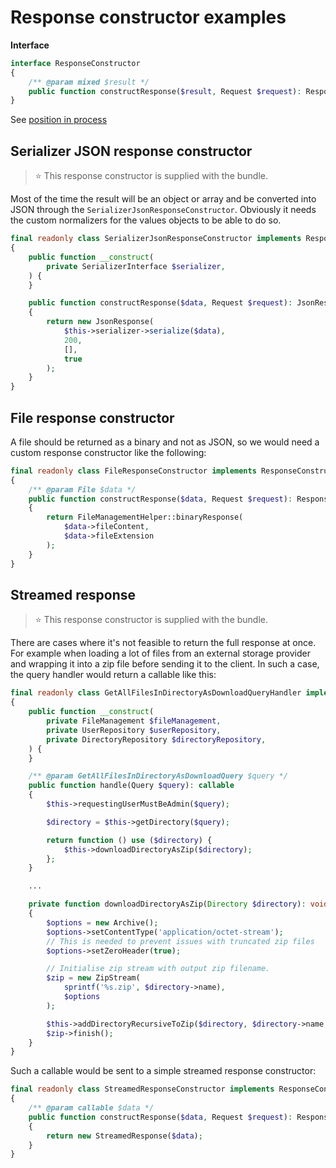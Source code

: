 # Response constructor examples

**Interface**

```php
interface ResponseConstructor
{
    /** @param mixed $result */
    public function constructResponse($result, Request $request): Response;
}
```

See [position in process](../process.md#response-constructor)

## Serializer JSON response constructor

> ⭐ This response constructor is supplied with the bundle.

Most of the time the result will be an object or array and be converted into JSON through the `SerializerJsonResponseConstructor`. Obviously it needs the custom normalizers for the values objects to be able to do so.

```php
final readonly class SerializerJsonResponseConstructor implements ResponseConstructor
{
    public function __construct(
        private SerializerInterface $serializer,
    ) {
    }

    public function constructResponse($data, Request $request): JsonResponse
    {
        return new JsonResponse(
            $this->serializer->serialize($data),
            200,
            [],
            true
        );
    }
}
```

## File response constructor

A file should be returned as a binary and not as JSON, so we would need a custom response constructor like the following:

```php
final readonly class FileResponseConstructor implements ResponseConstructor
{
    /** @param File $data */
    public function constructResponse($data, Request $request): Response
    {
        return FileManagementHelper::binaryResponse(
            $data->fileContent,
            $data->fileExtension
        );
    }
}
```

## Streamed response

> ⭐ This response constructor is supplied with the bundle.

There are cases where it's not feasible to return the full response at once. For example when loading a lot of files from an external storage provider and wrapping it into a zip file before sending it to the client. In such a case, the query handler would return a callable like this:

```php
final readonly class GetAllFilesInDirectoryAsDownloadQueryHandler implements QueryHandlerInterface
{
    public function __construct(
        private FileManagement $fileManagement,
        private UserRepository $userRepository,
        private DirectoryRepository $directoryRepository,
    ) {
    }

    /** @param GetAllFilesInDirectoryAsDownloadQuery $query */
    public function handle(Query $query): callable
    {
        $this->requestingUserMustBeAdmin($query);

        $directory = $this->getDirectory($query);

        return function () use ($directory) {
            $this->downloadDirectoryAsZip($directory);
        };
    }

    ...

    private function downloadDirectoryAsZip(Directory $directory): void
    {
        $options = new Archive();
        $options->setContentType('application/octet-stream');
        // This is needed to prevent issues with truncated zip files
        $options->setZeroHeader(true);

        // Initialise zip stream with output zip filename.
        $zip = new ZipStream(
            sprintf('%s.zip', $directory->name),
            $options
        );

        $this->addDirectoryRecursiveToZip($directory, $directory->name, $zip);
        $zip->finish();
    }
}
```

Such a callable would be sent to a simple streamed response constructor:

```php
final readonly class StreamedResponseConstructor implements ResponseConstructor
{
    /** @param callable $data */
    public function constructResponse($data, Request $request): Response
    {
        return new StreamedResponse($data);
    }
}
```
